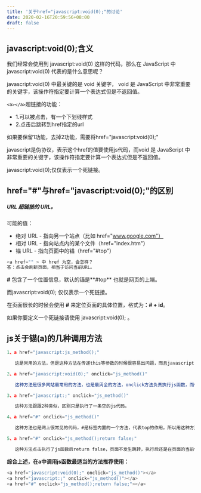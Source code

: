 ```yaml
---
title: '关于href="javascript:void(0);"的讨论'
date: 2020-02-16T20:59:56+08:00
draft: false
---
```


## javascript:void(0);含义

我们经常会使用到 javascript:void(0) 这样的代码，那么在 JavaScript 中 javascript:void(0) 代表的是什么意思呢？

javascript:void(0) 中最关键的是 void 关键字， void 是 JavaScript 中非常重要的关键字，该操作符指定要计算一个表达式但是不返回值。

`<a></a>`超链接的功能：

- 1.可以被点击，有一个下划线样式
- 2.点击后跳转到href指定的url

如果要保留1功能，去掉2功能，需要将href="javascript:void(0);"    

javascript是伪协议，表示这个href的值要使用js代码，而void 是 JavaScript 中非常重要的关键字，该操作符指定要计算一个表达式但是不返回值。

javascript:void(0);仅仅表示一个死链接。



## href="#"与href="javascript:void(0);"的区别

##### *URL*  超链接的 URL。

可能的值：

- 绝对 URL - 指向另一个站点（比如 href="www.google.com"）
- 相对 URL - 指向站点内的某个文件（href="index.htm"）
- 锚 URL - 指向页面中的锚（href="#top"）

```javascript
<a href="" > 中 href 为空，会怎样？
答：点击会刷新页面，相当于访问当前URL。
```

**#** 包含了一个位置信息，默认的锚是**#top** 也就是网页的上端。

而javascript:void(0); 仅仅表示一个死链接。

在页面很长的时候会使用 **#** 来定位页面的具体位置，格式为：**# + id**。

如果你要定义一个死链接请使用 javascript:void(0); 。



## js关于锚(a)的几种调用方法

```javascript
1、a href="javascript:js_method();"

   这是常用的方法，但是这种方法在传递this等参数的时候很容易出问题，而且javascript:协议作为a的href属性的时候不仅会导致不必要的触发window.onbeforeunload事件，在IE里面更会使gif动画图片停止播放。W3C标准不推荐在href里面执行javascript语句

2、a href="javascript:void(0);" οnclick="js_method()"

   这种方法是很多网站最常用的方法，也是最周全的方法，onclick方法负责执行js函数，而void是一个操作符，void(0)返回undefined，地址不发生跳转。而且这种方法不会像第一种方法一样直接将js方法暴露在浏览器的状态栏。

3、a href="javascript:;" οnclick="js_method()"

   这种方法跟跟2种类似，区别只是执行了一条空的js代码。

4、a href="#" οnclick="js_method()"

   这种方法也是网上很常见的代码，#是标签内置的一个方法，代表top的作用。所以用这种方法点击后网页后返回到页面的最顶端。

5、a href="#" οnclick="js_method();return false;"

   这种方法点击执行了js函数后return false，页面不发生跳转，执行后还是在页面的当前位置。
```
**综合上述，在a中调用js函数最适当的方法推荐使用：**

```javascript
<a href="javascript:void(0);" οnclick="js_method()"></a>
<a href="javascript:;" οnclick="js_method()"></a>
<a href="#" οnclick="js_method();return false;"></a>
```

